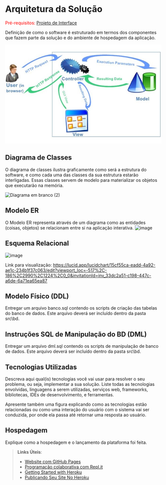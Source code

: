# Arquitetura da Solução

<span style="color:red">Pré-requisitos: <a href="3-Projeto de Interface.md"> Projeto de Interface</a></span>

Definição de como o software é estruturado em termos dos componentes que fazem parte da solução e do ambiente de hospedagem da aplicação.

![Arquitetura da Solução](img/arch-back.JPG)

## Diagrama de Classes

O diagrama de classes ilustra graficamente como será a estrutura do software, e como cada uma das classes da sua estrutura estarão interligadas. Essas classes servem de modelo para materializar os objetos que executarão na memória.

![Diagrama em branco (2)](https://user-images.githubusercontent.com/102738785/226760731-5bbc45d8-2b8a-40b3-8ebf-93742af85d32.jpeg)

## Modelo ER

O Modelo ER representa através de um diagrama como as entidades (coisas, objetos) se relacionam entre si na aplicação interativa.
![image](https://user-images.githubusercontent.com/101745127/225101949-68f0f19d-4b74-44df-89cb-ff9bdc1af2e9.png)

## Esquema Relacional

![image](https://user-images.githubusercontent.com/96079882/225179051-ba4c6d64-4f56-4b72-8154-251e04b37588.png)

Link para visualização: https://lucid.app/lucidchart/15cf55ca-eadd-4a92-ae1c-234b1f37c063/edit?viewport_loc=-517%2C-186%2C2990%2C1224%2C0_0&invitationId=inv_33dc2a51-c198-447c-a6de-6a71ea65ea87

## Modelo Físico (DDL)

Entregar um arquivo banco.sql contendo os scripts de criação das tabelas do banco de dados. Este arquivo deverá ser incluído dentro da pasta src\bd.

## Instruções SQL de Manipulação do BD (DML)

Entregar um arquivo dml.sql contendo os scripts de manipulação de banco de dados. Este arquivo deverá ser incluído dentro da pasta src\bd.

## Tecnologias Utilizadas

Descreva aqui qual(is) tecnologias você vai usar para resolver o seu problema, ou seja, implementar a sua solução. Liste todas as tecnologias envolvidas, linguagens a serem utilizadas, serviços web, frameworks, bibliotecas, IDEs de desenvolvimento, e ferramentas.

Apresente também uma figura explicando como as tecnologias estão relacionadas ou como uma interação do usuário com o sistema vai ser conduzida, por onde ela passa até retornar uma resposta ao usuário.

## Hospedagem

Explique como a hospedagem e o lançamento da plataforma foi feita.

> **Links Úteis**:
>
> - [Website com GitHub Pages](https://pages.github.com/)
> - [Programação colaborativa com Repl.it](https://repl.it/)
> - [Getting Started with Heroku](https://devcenter.heroku.com/start)
> - [Publicando Seu Site No Heroku](http://pythonclub.com.br/publicando-seu-hello-world-no-heroku.html)
